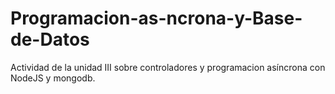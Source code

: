 # Programacion-as-ncrona-y-Base-de-Datos
Actividad de la unidad III sobre controladores y programacion asíncrona con NodeJS y mongodb.
